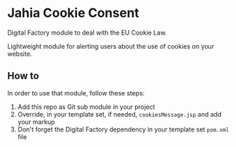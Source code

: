 # Jahia Cookie Consent

Digital Factory module to deal with the EU Cookie Law.

Lightweight module for alerting users about the use of cookies on your website.

## How to

In order to use that module, follow these steps:

1. Add this repo as Git sub module in your project
2. Override, in your template set, if needed, `cookiesMessage.jsp` and add your markup
3. Don't forget the Digital Factory dependency in your template set `pom.xml` file
